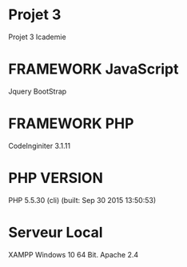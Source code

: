 # Projet 3 
 Projet 3 Icademie

# FRAMEWORK JavaScript
Jquery
BootStrap

# FRAMEWORK PHP 
CodeInginiter 3.1.11 

# PHP VERSION 
PHP 5.5.30 (cli) (built: Sep 30 2015 13:50:53) 

# Serveur Local
XAMPP
Windows 10 64 Bit. 
Apache 2.4 

